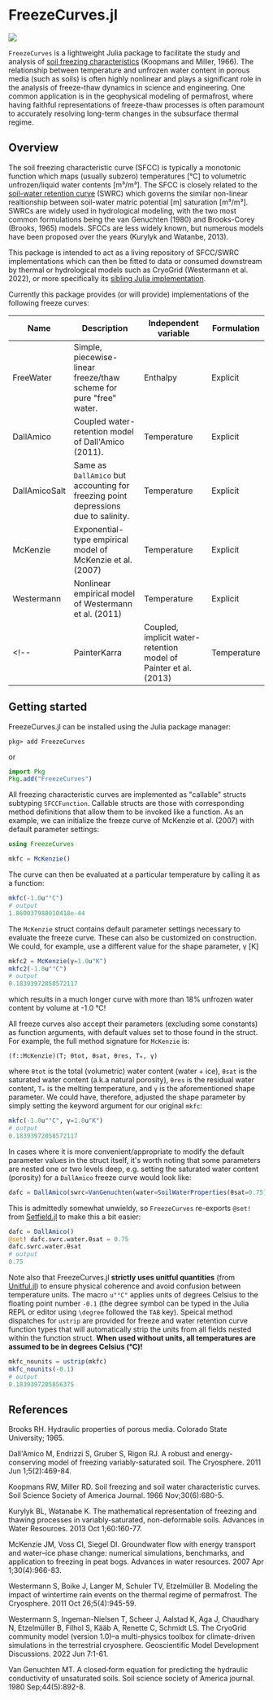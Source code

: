 # FreezeCurves.jl

[![][docs-dev-img]][docs-dev-url]

[docs-dev-img]: https://img.shields.io/badge/docs-latest-blue.svg
[docs-dev-url]: https://cryogrid.github.io/FreezeCurves.jl/dev/

`FreezeCurves` is a lightweight Julia package to facilitate the study and analysis of [soil freezing characteristics](https://acsess.onlinelibrary.wiley.com/doi/abs/10.2136/sssaj1966.03615995003000060011x) (Koopmans and Miller, 1966). The relationship between temperature and unfrozen water content in porous media (such as soils) is often highly nonlinear and plays a significant role in the analysis of freeze-thaw dynamics in science and engineering. One common application is in the geophysical modeling of permafrost, where having faithful representations of freeze-thaw processes is often paramount to accurately resolving long-term changes in the subsurface thermal regime.

## Overview

The soil freezing characteristic curve (SFCC) is typically a monotonic function which maps (usually subzero) temperatures [°C] to volumetric unfrozen/liquid water contents [m³/m³]. The SFCC is closely related to the [soil-water retention curve](https://en.wikipedia.org/wiki/Water_retention_curve) (SWRC) which governs the similar non-linear realtionship between soil-water matric potential [m] saturation [m³/m³]. SWRCs are widely used in hydrological modeling, with the two most common formulations being the van Genuchten (1980) and Brooks-Corey (Brooks, 1965) models. SFCCs are less widely known, but numerous models have been proposed over the years (Kurylyk and Watanbe, 2013).

This package is intended to act as a living repository of SFCC/SWRC implementations which can then be fitted to data or consumed downstream by thermal or hydrological models such as CryoGrid (Westermann et al. 2022), or more specifically its [sibling Julia implementation](https://github.com/CryoGrid/CryoGrid.jl).

Currently this package provides (or will provide) implementations of the following freeze curves:

| Name         | Description | Independent variable | Formulation |
|--------------|-------------|------------|------------|
| FreeWater   | Simple, piecewise-linear freeze/thaw scheme for pure "free" water. | Enthalpy | Explicit |
| DallAmico  | Coupled water-retention model of Dall'Amico (2011). | Temperature | Explicit |
| DallAmicoSalt  | Same as `DallAmico` but accounting for freezing point depressions due to salinity. | Temperature | Explicit |
| McKenzie   | Exponential-type empirical model of McKenzie et al. (2007) | Temperature | Explicit |
| Westermann | Nonlinear empirical model of Westermann et al. (2011)  | Temperature | Explicit |
<!-- | PainterKarra | Coupled, implicit water-retention model of Painter et al. (2013) | Temperature | Implicit | -->

## Getting started

FreezeCurves.jl can be installed using the Julia package manager:

```
pkg> add FreezeCurves
```
or
```julia
import Pkg
Pkg.add("FreezeCurves")
```

All freezing characteristic curves are implemented as "callable" structs subtyping `SFCCFunction`. Callable structs are those with corresponding method definitions that allow them to be invoked like a function. As an example, we can initialize the freeze curve of McKenzie et al. (2007) with default parameter settings:

```julia
using FreezeCurves

mkfc = McKenzie()
```

The curve can then be evaluated at a particular temperature by calling it as a function:

```julia
mkfc(-1.0u"°C")
# output
1.860037988010418e-44
```

The `McKenzie` struct contains default parameter settings necessary to evaluate the freeze curve. These can also be customized on construction. We could, for example, use a different value for the shape parameter, γ [K]

```julia
mkfc2 = McKenzie(γ=1.0u"K")
mkfc2(-1.0u"°C")
# output
0.18393972058572117
```
which results in a much longer curve with more than 18% unfrozen water content by volume at -1.0 °C!

All freeze curves also accept their parameters (excluding some constants) as function arguments, with default values set to those found in the struct. For example, the full method signature for `McKenzie` is:

`(f::McKenzie)(T; θtot, θsat, θres, Tₘ, γ)`

where `θtot` is the total (volumetric) water content (water + ice), `θsat` is the saturated water content (a.k.a natural porosity), `θres` is the residual water content, `Tₘ` is the melting temperature, and `γ` is the aforementioned shape parameter. We could have, therefore, adjusted the shape parameter by simply setting the keyword argument for our original `mkfc`:

```julia
mkfc(-1.0u"°C", γ=1.0u"K")
# output
0.18393972058572117
```

In cases where it is more convenient/appropriate to modify the default parameter values in the struct itself, it's worth noting that some parameters are nested one or two levels deep, e.g. setting the saturated water content (porosity) for a `DallAmico` freeze curve would look like:

```julia
dafc = DallAmico(swrc=VanGenuchten(water=SoilWaterProperties(θsat=0.75)))
```
This is admittedly somewhat unwieldy, so `FreezeCurves` re-exports `@set!` from [Setfield.jl](https://github.com/jw3126/Setfield.jl) to make this a bit easier:

```julia
dafc = DallAmico()
@set! dafc.swrc.water.θsat = 0.75
dafc.swrc.water.θsat
# output
0.75
```

Note also that FreezeCurves.jl **strictly uses unitful quantities** (from [Unitful.jl](https://github.com/PainterQubits/Unitful.jl)) to ensure physical coherence and avoid confusion between temperature units. The macro `u"°C"` applies units of degrees Celsius to the floating point number `-0.1` (the degree symbol can be typed in the Julia REPL or editor using `\degree` followed the `TAB` key). Speical method dispatches for `ustrip` are provided for freeze and water retention curve function types that will automatically strip the units from all fields nested within the function struct. **When used without units, all temperatures are assumed to be in degrees Celsius (°C)!**

```julia
mkfc_nounits = ustrip(mkfc)
mkfc_nounits(-0.1)
# output
0.1839397205856375
```

## References

Brooks RH. Hydraulic properties of porous media. Colorado State University; 1965.

Dall'Amico M, Endrizzi S, Gruber S, Rigon RJ. A robust and energy-conserving model of freezing variably-saturated soil. The Cryosphere. 2011 Jun 1;5(2):469-84.

Koopmans RW, Miller RD. Soil freezing and soil water characteristic curves. Soil Science Society of America Journal. 1966 Nov;30(6):680-5.

Kurylyk BL, Watanabe K. The mathematical representation of freezing and thawing processes in variably-saturated, non-deformable soils. Advances in Water Resources. 2013 Oct 1;60:160-77.

McKenzie JM, Voss CI, Siegel DI. Groundwater flow with energy transport and water–ice phase change: numerical simulations, benchmarks, and application to freezing in peat bogs. Advances in water resources. 2007 Apr 1;30(4):966-83.

Westermann S, Boike J, Langer M, Schuler TV, Etzelmüller B. Modeling the impact of wintertime rain events on the thermal regime of permafrost. The Cryosphere. 2011 Oct 26;5(4):945-59.

Westermann S, Ingeman-Nielsen T, Scheer J, Aalstad K, Aga J, Chaudhary N, Etzelmüller B, Filhol S, Kääb A, Renette C, Schmidt LS. The CryoGrid community model (version 1.0)–a multi-physics toolbox for climate-driven simulations in the terrestrial cryosphere. Geoscientific Model Development Discussions. 2022 Jun 7:1-61.

Van Genuchten MT. A closed‐form equation for predicting the hydraulic conductivity of unsaturated soils. Soil science society of America journal. 1980 Sep;44(5):892-8.
